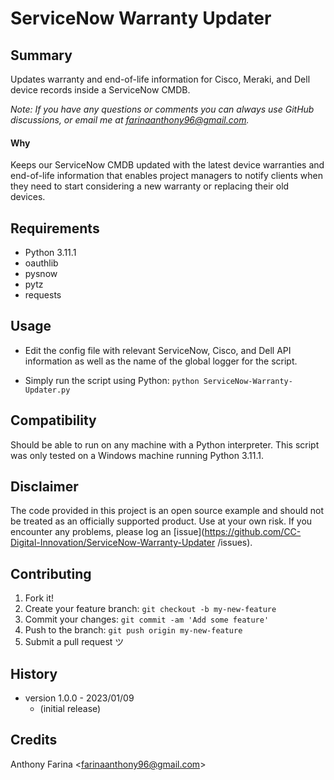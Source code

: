 # ServiceNow Warranty Updater

## Summary
Updates warranty and end-of-life information for Cisco, Meraki, and Dell device
records inside a ServiceNow CMDB.

_Note: If you have any questions or comments you can always use GitHub
discussions, or email me at farinaanthony96@gmail.com._

#### Why
Keeps our ServiceNow CMDB updated with the latest device warranties and 
end-of-life information that enables project managers to notify clients when
they need to start considering a new warranty or replacing their old devices.

## Requirements
- Python 3.11.1
- oauthlib
- pysnow
- pytz
- requests

## Usage
- Edit the config file with relevant ServiceNow, Cisco, and Dell API information
  as well as the name of the global logger for the script.

- Simply run the script using Python:
  `python ServiceNow-Warranty-Updater.py`

## Compatibility
Should be able to run on any machine with a Python interpreter. This script
was only tested on a Windows machine running Python 3.11.1.

## Disclaimer
The code provided in this project is an open source example and should not
be treated as an officially supported product. Use at your own risk. If you
encounter any problems, please log an
[issue](https://github.com/CC-Digital-Innovation/ServiceNow-Warranty-Updater
/issues).

## Contributing
1. Fork it!
2. Create your feature branch: `git checkout -b my-new-feature`
3. Commit your changes: `git commit -am 'Add some feature'`
4. Push to the branch: `git push origin my-new-feature`
5. Submit a pull request ツ

## History
-  version 1.0.0 - 2023/01/09
    - (initial release)

## Credits
Anthony Farina <<farinaanthony96@gmail.com>>
